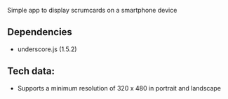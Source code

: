 Simple app to display scrumcards on a smartphone device

Dependencies
------------
- underscore.js (1.5.2)


Tech data:
----------
- Supports a minimum resolution of 320 x 480 in portrait and landscape


